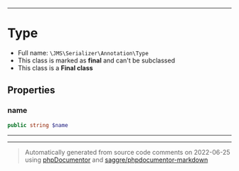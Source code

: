 ***

# Type

* Full name: `\JMS\Serializer\Annotation\Type`
* This class is marked as **final** and can't be subclassed
* This class is a **Final class**

## Properties

### name

```php
public string $name
```

***



***
> Automatically generated from source code comments on 2022-06-25 using [phpDocumentor](http://www.phpdoc.org/) and [saggre/phpdocumentor-markdown](https://github.com/Saggre/phpDocumentor-markdown)
